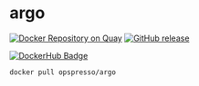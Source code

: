 # argo

[![Docker Repository on Quay](https://quay.io/repository/opspresso/argo/status "Docker Repository on Quay")](https://quay.io/repository/opspresso/argo)
[![GitHub release](https://img.shields.io/github/release/opspresso/argo.svg)](https://github.com/opspresso/argo/releases)

[![DockerHub Badge](http://dockeri.co/image/opspresso/argo)](https://hub.docker.com/r/opspresso/argo/)

```bash
docker pull opspresso/argo
```
